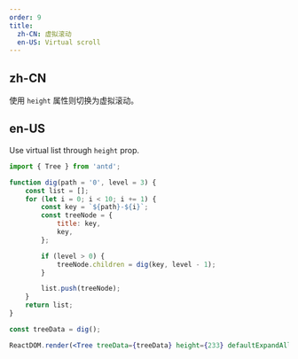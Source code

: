 ```yaml
---
order: 9
title:
  zh-CN: 虚拟滚动
  en-US: Virtual scroll
---
```


## zh-CN

使用 `height` 属性则切换为虚拟滚动。

## en-US

Use virtual list through `height` prop.

```jsx
import { Tree } from 'antd';

function dig(path = '0', level = 3) {
	const list = [];
	for (let i = 0; i < 10; i += 1) {
		const key = `${path}-${i}`;
		const treeNode = {
			title: key,
			key,
		};

		if (level > 0) {
			treeNode.children = dig(key, level - 1);
		}

		list.push(treeNode);
	}
	return list;
}

const treeData = dig();

ReactDOM.render(<Tree treeData={treeData} height={233} defaultExpandAll />, mountNode);
```
